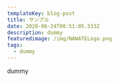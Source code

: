 ```yaml
---
templateKey: blog-post
title: サンプル
date: 2020-06-24T08:51:05.533Z
description: dummy
featuredimage: /img/NAWATELogo.png
tags:
  - dummy
---
```

dummy